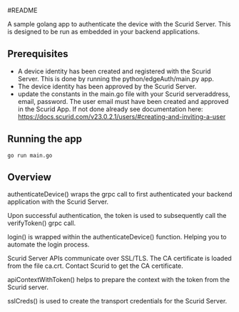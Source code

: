#README

A sample golang app to authenticate the device with the Scurid Server. This is designed to be run as embedded in your backend applications.

## Prerequisites

- A device identity has been created and registered with the Scurid Server. This is done by running the python/edgeAuth/main.py app.
- The device identity has been approved by the Scurid Server.
- update the constants in the main.go file with your Scurid serveraddress, email, password. The user email must have been created and approved in the Scurid App. If not done already see documentation here: https://docs.scurid.com/v23.0.2.1/users/#creating-and-inviting-a-user 

## Running the app

```
go run main.go
```

## Overview
authenticateDevice() wraps the grpc call to first authenticated your backend application with the Scurid Server.

Upon successful authentication, the token is used to subsequently call the  verifyToken() grpc call.

login() is wrapped within the authenticateDevice() function. Helping you to automate the login process.

Scurid Server APIs communicate over SSL/TLS. The CA certificate is loaded from the file ca.crt. Contact Scurid to get the CA certificate.

apiContextWithToken() helps to prepare the context with the token from the Scurid server.

sslCreds() is used to create the transport credentials for the Scurid Server. 